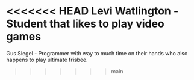 <<<<<<< HEAD
Levi Watlington - Student that likes to play video games
=======
Gus Siegel - Programmer with way to much time on their hands who also happens to play ultimate frisbee. 
>>>>>>> main
